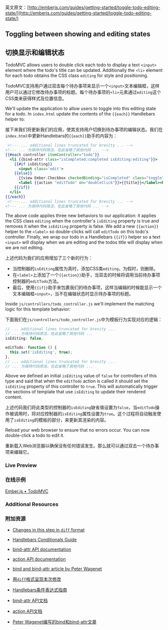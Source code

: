 英文原文：[http://emberjs.com/guides/getting-started/toggle-todo-editing-state/](http://emberjs.com/guides/getting-started/toggle-todo-editing-state/)

## Toggling between showing and editing states

## 切换显示和编辑状态

TodoMVC allows users to double click each todo to display a text `<input>` element where the todo's title can be updated. Additionally the `<li>` element for each todo obtains the CSS class `editing` for style and positioning.

TodoMVC支持用户通过双击每个待办事项来显示一个`<input>`文本编辑框，这样用户可以通过它修改待办事项的标题。每个待办事项的`<li>`元素通过`editing`这个CSS类来获得样式及位置信息。

We'll update the application to allow users to toggle into this editing state for a todo. In `index.html` update the contents of the `{{each}}` Handlebars helper to:

接下来我们将更新我们的应用，使其支持用户切换到待办事项的编辑状态。我们在`index.html`中更新Handlebars的`{{each}}`助手的内容为：

```handlebars
 <!--- ... additional lines truncated for brevity ... -->
<!--- ... 为保持代码简洁，在此省略了其他代码 ... -->
{{#each controller itemController="todo"}}
  <li {{bind-attr class="isCompleted:completed isEditing:editing"}}>
    {{#if isEditing}}
      <input class='edit'>
    {{else}}
      {{view Ember.Checkbox checkedBinding="isCompleted" class="toggle"}}
      <label {{action "editTodo" on="doubleClick"}}>{{title}}</label><button class="destroy"></button>
    {{/if}}
  </li>
{{/each}}
 <!--- ... additional lines truncated for brevity ... -->
<!--- ... 为保持代码简洁，在此省略了其他代码 ... -->
```

The above code applies three new behaviors to our application: it applies the CSS class `editing` when the controller's `isEditing` property is true and removes it when the `isEditing` property is false. We add a new `{{action}}` helper to the `<label>` so double-clicks will call `editTodo` on 
this todo's controller. Finally, we wrap our todo in a Handlebars `{{if}}` helper so a text `<input>` will display when we are editing and the todos title will display when we are not editing.

上述代码为我们的应用增加了三个新的行为：

* 当控制器的`isEditing`属性为真时，添加CSS类`editing`，为假时，则删除。
* 在`<label>`上添加了一个`{{action}}`助手，当双击的时候将调用当前待办事项控制器的`editTodo`方法。
* 最后，使用`{{if}}`助手来包裹我们的待办事项，这样当编辑的时候能显示一个文本编辑框`<input>`，当不在编辑状态时显示待办事项的标题。

Inside `js/controllers/todo_controller.js` we'll implement the matching logic for this template behavior:

下面我们在`js/controllers/todo_controller.js`中为模板行为实现对应的逻辑：

```javascript
// ... additional lines truncated for brevity ...
// ... 为保持代码简洁，在此省略了其他代码 ...
isEditing: false,

editTodo: function () {
  this.set('isEditing', true);
},
// ... additional lines truncated for brevity ...
// ... 为保持代码简洁，在此省略了其他代码 ...
```

Above we defined an initial `isEditing` value of `false` for controllers of this type and said that when the `editTodo` action is called it should set the `isEditing` property of this controller to `true`.  This will automatically trigger the sections of template that use `isEditing` to update their rendered content.

上述代码我们将此类型的控制器的`isEditing`缺省值设置为`false`，当`editTodo`操作被调用时，将对应控制器的`isEditing`属性设置为`true`。这个过程将自动触发使用了`isEditing`的模板的部分，来更新其渲染的内容。

Reload your web browser to ensure that no errors occur. You can now double-click a todo to edit it.

重新载入Web浏览器以确保没有任何错误发生。那么就可以通过双击一个待办事项来编辑它。

### Live Preview

### 在线示例

<a class="jsbin-embed" href="http://jsbin.com/ururuc/2/embed?live">Ember.js • TodoMVC</a><script src="http://static.jsbin.com/js/embed.js"></script> 
  
### Additional Resources

### 附加资源

  * [Changes in this step in `diff` format](https://github.com/emberjs/quickstart-code-sample/commit/7eb87f8f987714385e8381197ec7c77215df8cf9)
  * [Handlebars Conditionals Guide](/guides/templates/conditionals)
  * [bind-attr API documentation](http://emberjs.com/api/classes/Ember.Handlebars.helpers.html#method_bind-attr)
  * [action API documentation](http://emberjs.com/api/classes/Ember.Handlebars.helpers.html#method_action)
  * [bind and bind-attr article by Peter Wagenet](http://www.emberist.com/2012/04/06/bind-and-bindattr.html)

  * [用`diff`格式呈现本次修改](https://github.com/emberjs/quickstart-code-sample/commit/7eb87f8f987714385e8381197ec7c77215df8cf9)
  * [Handlebars条件表达式指南](/guides/templates/conditionals)
  * [bind-attr API文档](http://emberjs.com/api/classes/Ember.Handlebars.helpers.html#method_bind-attr)
  * [action API文档](http://emberjs.com/api/classes/Ember.Handlebars.helpers.html#method_action)
  * [Peter Wagenet编写的bind和bind-attr文章](http://www.emberist.com/2012/04/06/bind-and-bindattr.html)

